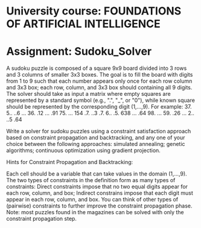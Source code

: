 # University course: FOUNDATIONS OF ARTIFICIAL INTELLIGENCE
# Assignment: Sudoku_Solver

A sudoku puzzle is composed of a square 9x9 board divided into 3 rows and 3 columns of smaller 3x3 boxes. The goal is to fill the board with digits from 1 to 9 such that each number appears only once for each row column and 3x3 box;
each row, column, and 3x3 box should containing all 9 digits.
The solver should take as input a matrix where empty squares are represented by a standard symbol (e.g., ".", "_", or "0"), while known square should be represented by the corresponding digit (1,...,9). For example:
37. 5.. ..6
... 36. .12
... .91 75.
... 154 .7.
..3 .7. 6..
.5. 638 ...
.64 98. ...
59. .26 ...
2.. ..5 .64

Write a solver for sudoku puzzles using a constraint satisfaction approach based on constraint propagation and backtracking, and any one of your choice between the following approaches:
simulated annealing;
genetic algorithms;
continuous optimization using gradient projection.

Hints for Constraint Propagation and Backtracking:

Each cell should be a variable that can take values in the domain (1,...,9).
The two types of constraints in the definition form as many types of constraints:
Direct constraints impose that no two equal digits appear for each row, column, and box;
Indirect constrains impose that each digit must appear in each row, column, and box.
You can think of other types of (pairwise) constraints to further improve the constraint propagation phase.
Note: most puzzles found in the magazines can be solved with only the constraint propagation step.
